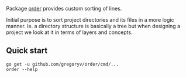 Package [order](https://pkg.go.dev/github.com/gregoryv/order) provides custom sorting of lines.

Initial purpose is to sort project directories and its files in a more
logic manner. Ie. a directory structure is basically a tree but when
designing a project we look at it in terms of layers and concepts.

## Quick start

    go get -u github.com/gregoryv/order/cmd/...
	order --help
	
